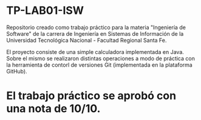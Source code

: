 # TP-LAB01-ISW

Repositorio creado como trabajo práctico para la materia "Ingeniería de Software" de la carrera de 
Ingeniería en Sistemas de Información de la Universidad Tecnológica Nacional - Facultad Regional Santa Fe.

El proyecto consiste de una simple calculadora implementada en Java. Sobre el mismo se realizaron distintas operaciones
a modo de práctica con la herramienta de contorl de versiones Git (implementada en la plataforma GitHub).

# El trabajo práctico se aprobó con una nota de 10/10.
